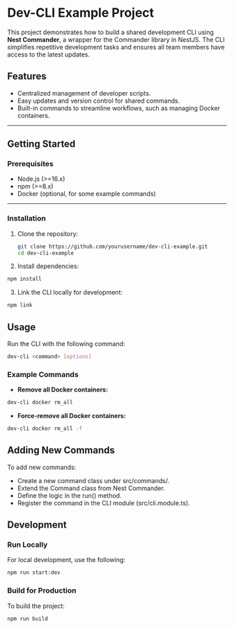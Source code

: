# **Dev-CLI Example Project**

This project demonstrates how to build a shared development CLI using **Nest Commander**, a wrapper for the Commander library in NestJS. The CLI simplifies repetitive development tasks and ensures all team members have access to the latest updates.

## **Features**
- Centralized management of developer scripts.
- Easy updates and version control for shared commands.
- Built-in commands to streamline workflows, such as managing Docker containers.

---

## **Getting Started**

### **Prerequisites**
- Node.js (>=16.x)
- npm (>=8.x)
- Docker (optional, for some example commands)

---

### **Installation**

1. Clone the repository:
   ```bash
   git clone https://github.com/yourusername/dev-cli-example.git
   cd dev-cli-example
    ```
2. Install dependencies:
```bash
npm install
```
3. Link the CLI locally for development:

```bash
npm link
```

## **Usage**

Run the CLI with the following command:

```bash
dev-cli <command> [options]
```

### Example Commands

- **Remove all Docker containers:**

```bash
dev-cli docker rm_all
```

- **Force-remove all Docker containers:**

```bash
dev-cli docker rm_all -f
```

## Adding New Commands

To add new commands:

- Create a new command class under src/commands/.
- Extend the Command class from Nest Commander.
- Define the logic in the run() method.
- Register the command in the CLI module (src/cli.module.ts).

## Development

### Run Locally
For local development, use the following:

```bash
npm run start:dev
```

### Build for Production
To build the project:
```bash
npm run build
```
